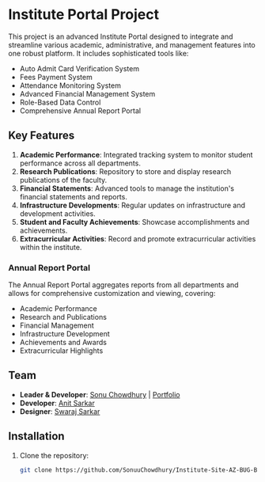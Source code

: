 # Institute Portal Project

This project is an advanced Institute Portal designed to integrate and streamline various academic, administrative, and management features into one robust platform. It includes sophisticated tools like:

- Auto Admit Card Verification System
- Fees Payment System
- Attendance Monitoring System
- Advanced Financial Management System
- Role-Based Data Control
- Comprehensive Annual Report Portal

## Key Features

1. **Academic Performance**: Integrated tracking system to monitor student performance across all departments.
2. **Research Publications**: Repository to store and display research publications of the faculty.
3. **Financial Statements**: Advanced tools to manage the institution's financial statements and reports.
4. **Infrastructure Developments**: Regular updates on infrastructure and development activities.
5. **Student and Faculty Achievements**: Showcase accomplishments and achievements.
6. **Extracurricular Activities**: Record and promote extracurricular activities within the institute.

### Annual Report Portal

The Annual Report Portal aggregates reports from all departments and allows for comprehensive customization and viewing, covering:
- Academic Performance
- Research and Publications
- Financial Management
- Infrastructure Development
- Achievements and Awards
- Extracurricular Highlights

## Team

- **Leader & Developer**: [Sonu Chowdhury](https://github.com/SonuuChowdhury) | [Portfolio](https://portfolio-sonuuchowdhury.vercel.app/)
- **Developer**: [Anit Sarkar](https://github.com/AnitSarkar123)
- **Designer**: [Swaraj Sarkar](https://github.com/swaraj-das)

## Installation

1. Clone the repository:
   ```bash
   git clone https://github.com/SonuuChowdhury/Institute-Site-AZ-BUG-BUSTERS.git
